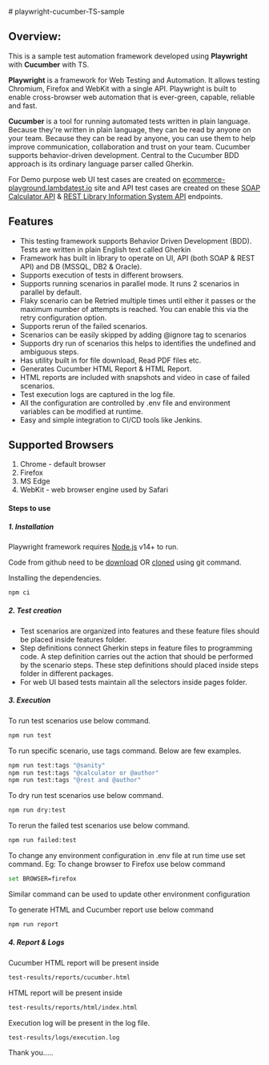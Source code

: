 
<br>
# playwright-cucumber-TS-sample

## **Overview:**

This is a sample test automation framework developed using **Playwright** with **Cucumber** with TS.

**Playwright** is a framework for Web Testing and Automation. It allows testing Chromium, Firefox and WebKit with a single API. Playwright is built to enable cross-browser web automation that is ever-green, capable, reliable and fast.

**Cucumber** is a tool for running automated tests written in plain language. Because they're written in plain language, they can be read by anyone on your team. Because they can be read by anyone, you can use them to help improve communication, collaboration and trust on your team. Cucumber supports behavior-driven development. Central to the Cucumber BDD approach is its ordinary language parser called Gherkin. 

For Demo purpose web UI test cases are created on [ecommerce-playground.lambdatest.io](https://ecommerce-playground.lambdatest.io/index.php) site and API test cases are created on these [SOAP Calculator API](http://www.dneonline.com/calculator.asmx) & [REST Library Information System API](https://www.libraryinformationsystem.org/Services/RestService.svc) endpoints.

## Features

- This testing framework supports Behavior Driven Development (BDD). Tests are written in plain English text called Gherkin
- Framework has built in library to operate on UI, API (both SOAP & REST API) and DB (MSSQL, DB2 & Oracle).
- Supports execution of tests in different browsers.
- Supports running scenarios in parallel mode. It runs 2 scenarios in parallel by default.
- Flaky scenario can be Retried multiple times until either it passes or the maximum number of attempts is reached. You can enable this via the retry configuration option.
- Supports rerun of the failed scenarios.
- Scenarios can be easily skipped by adding @ignore tag to scenarios
- Supports dry run of scenarios this helps to identifies the undefined and ambiguous steps.
- Has utility built in for file download, Read PDF files etc.
- Generates Cucumber HTML Report & HTML Report.
- HTML reports are included with snapshots and video in case of failed scenarios.
- Test execution logs are captured in the log file.
- All the configuration are controlled by .env file and environment variables can be modified at runtime.
- Easy and simple integration to CI/CD tools like Jenkins.

## Supported Browsers

1. Chrome - default browser
2. Firefox
3. MS Edge
4. WebKit - web browser engine used by Safari


#### Steps to use
##### 1. Installation

Playwright framework requires [Node.js](https://nodejs.org/) v14+ to run.

Code from github need to be [download](https://github.com/kundansingh3488/playwright-cucumber-sample-master/archive/refs/heads/main.zip) OR [cloned](https://github.com/kundansingh3488/playwright-cucumber-sample-master.git) using git command.

Installing the dependencies.
```sh
npm ci
```
##### 2. Test creation
- Test scenarios are organized into features and these feature files should be placed inside features folder.
- Step definitions connect Gherkin steps in feature files to programming code. A step definition carries out the action that should be performed by the scenario steps. These step definitions should placed inside steps folder in different packages.
- For web UI based tests maintain all the selectors inside pages folder.

##### 3. Execution
To run test scenarios use below command.
```sh
npm run test
```
To run specific scenario, use tags command. Below are few examples.
```sh
npm run test:tags "@sanity"
npm run test:tags "@calculator or @author"
npm run test:tags "@rest and @author"
```
To dry run test scenarios use below command.
```sh
npm run dry:test
```
To rerun the failed test scenarios use below command.
```sh
npm run failed:test
```
To change any environment configuration in .env file at run time use set command.
Eg: To change browser to Firefox use below command
```sh
set BROWSER=firefox
```
Similar command can be used to update other environment configuration

To generate HTML and Cucumber report use below command
```sh
npm run report
```
##### 4. Report & Logs
Cucumber HTML report will be present inside
```sh
test-results/reports/cucumber.html
```
HTML report will be present inside
```sh
test-results/reports/html/index.html
```
Execution log will be present in the log file.
```sh
test-results/logs/execution.log
```
Thank you.....